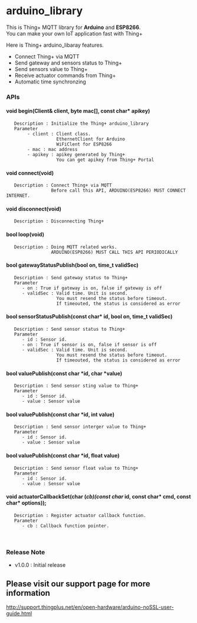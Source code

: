 # arduino_library

This is Thing+ MQTT library for **Arduino** and **ESP8266**.<br>
You can make your own IoT application fast with Thing+<br>

Here is Thing+ arduino_libaray features.<br>

- Connect Thing+ via MQTT
- Send gateway and sensors status to Thing+
- Send sensors value to Thing+
- Receive actuator commands from Thing+
- Automatic time synchronzing

### APIs
#### void begin(Client& client, byte mac[], const char* apikey)
```
   Description : Initialize the Thing+ arduino_library
   Parameter
		- client : Client class. 
				   EthernetClient for Arduino
				   WiFiClent for ESP8266
		- mac : mac address
		- apikey : apikey generated by Thing+
		           You can get apikey from Thing+ Portal       
```
	
#### void connect(void)
```
   Description : Connect Thing+ via MQTT
                 Before call this API, ARDUINO(ESP8266) MUST CONNECT INTERNET.
```
#### void disconnect(void)
```
   Description : Disconnecting Thing+
```

#### bool loop(void)
```
   Description : Doing MQTT related works.
                 ARDUINO(ESP8266) MUST CALL THIS API PERIODICALLY
```
#### bool gatewayStatusPublish(bool on, time_t validSec)
```
   Description : Send gateway status to Thing+
   Parameter
      - on : True if gateway is on, false if gateway is off
      - validSec : Valid time. Unit is second.
                   You must resend the status before timeout. 
                   If timeouted, the status is considered as error
```

#### bool sensorStatusPublish(const char* id, bool on, time_t validSec)
```
   Description : Send sensor status to Thing+
   Parameter
      - id : Sensor id.
      - on : True if sensor is on, false if sensor is off
      - validSec : Valid time. Unit is second.
                   You must resend the status before timeout. 
                   If timeouted, the status is considered as error 
```

#### bool valuePublish(const char *id, char *value)
```
   Description : Send sensor sting value to Thing+
   Parameter
      - id : Sensor id.
      - value : Sensor value
```

#### bool valuePublish(const char *id, int value)
```
   Description : Send sensor interger value to Thing+
   Parameter
      - id : Sensor id.
      - value : Sensor value
```

#### bool valuePublish(const char *id, float value)
```
   Description : Send sensor float value to Thing+
   Parameter
      - id : Sensor id.
      - value : Sensor value
```

#### void actuatorCallbackSet(char (*cb)(const char* id, const char* cmd, const char* options));
```
   Description : Register actuator callback function.
   Parameter
      - cb : Callback function pointer.
```

<br>

### Release Note
- v1.0.0 : Initial release

## Please visit our support page for more information
http://support.thingplus.net/en/open-hardware/arduino-noSSL-user-guide.html
